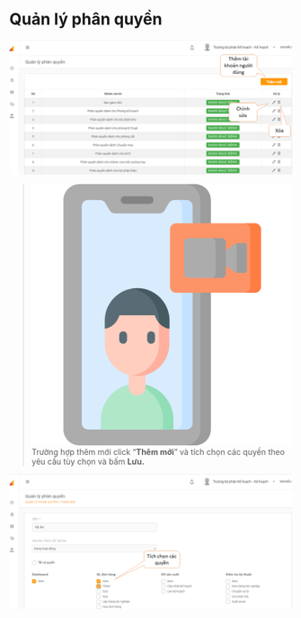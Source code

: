 # Quản lý phân quyền

![](../.gitbook/assets/phan-quyen.png)

> ![](../.gitbook/assets/videocall.png) 
Trường hợp thêm mới click “**Thêm mới**” và tích chọn các quyền theo yêu cầu tùy chọn và bấm **Lưu.**

![](../.gitbook/assets/phan-quyen-1.png)

